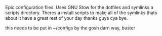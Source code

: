 Epic configuration files. Uses GNU Stow for the dotfiles and symlinks a scripts directory. Theres a install scripts to make all of the symlinks thats about it have a great rest of your day thanks guys cya bye.

this needs to be put in ~/configs by the gosh darn way, buster
